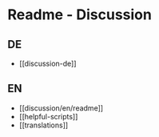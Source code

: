 # Readme - Discussion

## DE
- [[discussion-de]]


## EN
- [[discussion/en/readme]]
- [[helpful-scripts]]
- [[translations]]